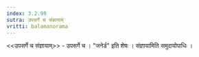 ```yaml
---
index: 3.2.99
sutra: उपसर्गे च संज्ञायाम्
vritti: balamanorama
---
```


<<उपसर्गे च संज्ञायाम्>> - उपसर्गे च । "जनेर्ड" इति शेषः । संज्ञायामिति समुदायोपाधिः । 